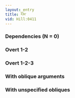 ```yaml
---
layout: entry
title: ངོམ་
vid: Hill:0411
---
```

### Dependencies (N = 0)


### Overt 1-2


### Overt 1-2-3


### With oblique arguments


### With unspecified obliques
